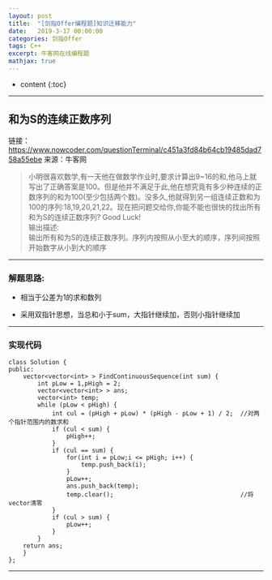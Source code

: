 ```yaml
---
layout: post
title:  "[剑指Offer编程题]知识迁移能力"
date:   2019-3-17 00:00:00
categories: 剑指Offer
tags: C++
excerpt: 牛客网在线编程题
mathjax: true
---
```

* content
{:toc}
---

## 和为S的连续正数序列

链接：https://www.nowcoder.com/questionTerminal/c451a3fd84b64cb19485dad758a55ebe
来源：牛客网

> 小明很喜欢数学,有一天他在做数学作业时,要求计算出9~16的和,他马上就写出了正确答案是100。但是他并不满足于此,他在想究竟有多少种连续的正数序列的和为100(至少包括两个数)。没多久,他就得到另一组连续正数和为100的序列:18,19,20,21,22。现在把问题交给你,你能不能也很快的找出所有和为S的连续正数序列? Good Luck! <br/>
输出描述:<br/>
输出所有和为S的连续正数序列。序列内按照从小至大的顺序，序列间按照开始数字从小到大的顺序<br/>



---

### 解题思路:


- 相当于公差为1的求和数列<br/>

- 采用双指针思想，当总和小于sum，大指针继续加，否则小指针继续加<br/>


---

### 实现代码

```
class Solution {
public:
    vector<vector<int> > FindContinuousSequence(int sum) {
        int pLow = 1,pHigh = 2;
        vector<vector<int> > ans;
        vector<int> temp;
        while (pLow < pHigh) {
            int cul = (pHigh + pLow) * (pHigh - pLow + 1) / 2;  //对两个指针范围内的数求和
            if (cul < sum) {
                pHigh++;
            }
            if (cul == sum) {
                for(int i = pLow;i <= pHigh; i++) {
                    temp.push_back(i);
                }
                pLow++;
                ans.push_back(temp);                           
                temp.clear();                                   //将vector清零
            }
            if (cul > sum) {
                pLow++;
            }
        }
    return ans;
    }
};
```


---
